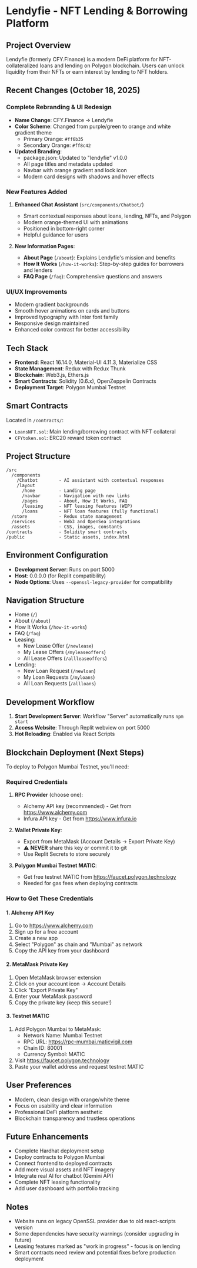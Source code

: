 # Lendyfie - NFT Lending & Borrowing Platform

## Project Overview
Lendyfie (formerly CFY.Finance) is a modern DeFi platform for NFT-collateralized loans and lending on Polygon blockchain. Users can unlock liquidity from their NFTs or earn interest by lending to NFT holders.

## Recent Changes (October 18, 2025)

### Complete Rebranding & UI Redesign
- **Name Change**: CFY.Finance → Lendyfie
- **Color Scheme**: Changed from purple/green to orange and white gradient theme
  - Primary Orange: `#ff6b35`
  - Secondary Orange: `#ff8c42`
- **Updated Branding**:
  - package.json: Updated to "lendyfie" v1.0.0
  - All page titles and metadata updated
  - Navbar with orange gradient and lock icon
  - Modern card designs with shadows and hover effects

### New Features Added
1. **Enhanced Chat Assistant** (`src/components/Chatbot/`)
   - Smart contextual responses about loans, lending, NFTs, and Polygon
   - Modern orange-themed UI with animations
   - Positioned in bottom-right corner
   - Helpful guidance for users

2. **New Information Pages**:
   - **About Page** (`/about`): Explains Lendyfie's mission and benefits
   - **How It Works** (`/how-it-works`): Step-by-step guides for borrowers and lenders
   - **FAQ Page** (`/faq`): Comprehensive questions and answers

### UI/UX Improvements
- Modern gradient backgrounds
- Smooth hover animations on cards and buttons
- Improved typography with Inter font family
- Responsive design maintained
- Enhanced color contrast for better accessibility

## Tech Stack
- **Frontend**: React 16.14.0, Material-UI 4.11.3, Materialize CSS
- **State Management**: Redux with Redux Thunk
- **Blockchain**: Web3.js, Ethers.js
- **Smart Contracts**: Solidity (0.6.x), OpenZeppelin Contracts
- **Deployment Target**: Polygon Mumbai Testnet

## Smart Contracts
Located in `/contracts/`:
- `LoansNFT.sol`: Main lending/borrowing contract with NFT collateral
- `CFYtoken.sol`: ERC20 reward token contract

## Project Structure
```
/src
  /components
    /Chatbot        - AI assistant with contextual responses
    /layout
      /home         - Landing page
      /navbar       - Navigation with new links
      /pages        - About, How It Works, FAQ
      /leasing      - NFT leasing features (WIP)
      /loans        - NFT loan features (fully functional)
  /store            - Redux state management
  /services         - Web3 and OpenSea integrations
  /assets           - CSS, images, constants
/contracts          - Solidity smart contracts
/public             - Static assets, index.html
```

## Environment Configuration
- **Development Server**: Runs on port 5000
- **Host**: 0.0.0.0 (for Replit compatibility)
- **Node Options**: Uses `--openssl-legacy-provider` for compatibility

## Navigation Structure
- Home (`/`)
- About (`/about`)
- How It Works (`/how-it-works`)
- FAQ (`/faq`)
- Leasing:
  - New Lease Offer (`/newlease`)
  - My Lease Offers (`/myleaseoffers`)
  - All Lease Offers (`/allleaseoffers`)
- Lending:
  - New Loan Request (`/newloan`)
  - My Loan Requests (`/myloans`)
  - All Loan Requests (`/allloans`)

## Development Workflow
1. **Start Development Server**: Workflow "Server" automatically runs `npm start`
2. **Access Website**: Through Replit webview on port 5000
3. **Hot Reloading**: Enabled via React Scripts

## Blockchain Deployment (Next Steps)
To deploy to Polygon Mumbai Testnet, you'll need:

### Required Credentials
1. **RPC Provider** (choose one):
   - Alchemy API key (recommended) - Get from https://www.alchemy.com
   - Infura API key - Get from https://www.infura.io
   
2. **Wallet Private Key**:
   - Export from MetaMask (Account Details → Export Private Key)
   - ⚠️ **NEVER** share this key or commit it to git
   - Use Replit Secrets to store securely

3. **Polygon Mumbai Testnet MATIC**:
   - Get free testnet MATIC from https://faucet.polygon.technology
   - Needed for gas fees when deploying contracts

### How to Get These Credentials

#### 1. Alchemy API Key
1. Go to https://www.alchemy.com
2. Sign up for a free account
3. Create a new app
4. Select "Polygon" as chain and "Mumbai" as network
5. Copy the API key from your dashboard

#### 2. MetaMask Private Key
1. Open MetaMask browser extension
2. Click on your account icon → Account Details
3. Click "Export Private Key"
4. Enter your MetaMask password
5. Copy the private key (keep this secure!)

#### 3. Testnet MATIC
1. Add Polygon Mumbai to MetaMask:
   - Network Name: Mumbai Testnet
   - RPC URL: https://rpc-mumbai.maticvigil.com
   - Chain ID: 80001
   - Currency Symbol: MATIC
2. Visit https://faucet.polygon.technology
3. Paste your wallet address and request testnet MATIC

## User Preferences
- Modern, clean design with orange/white theme
- Focus on usability and clear information
- Professional DeFi platform aesthetic
- Blockchain transparency and trustless operations

## Future Enhancements
- Complete Hardhat deployment setup
- Deploy contracts to Polygon Mumbai
- Connect frontend to deployed contracts
- Add more visual assets and NFT imagery
- Integrate real AI for chatbot (Gemini API)
- Complete NFT leasing functionality
- Add user dashboard with portfolio tracking

## Notes
- Website runs on legacy OpenSSL provider due to old react-scripts version
- Some dependencies have security warnings (consider upgrading in future)
- Leasing features marked as "work in progress" - focus is on lending
- Smart contracts need review and potential fixes before production deployment
